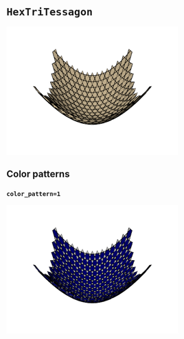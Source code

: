 # `HexTriTessagon`

![HexTriTessagon](images/hex_tri_tessagon.png)

## Color patterns

### `color_pattern=1`

![HexTriTessagon color pattern 1](images/hex_tri_tessagon_color1.png)

